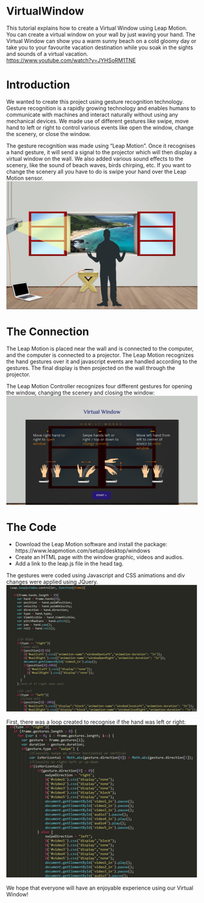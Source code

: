 # VirtualWindow
This tutorial explains how to create a Virtual Window using Leap Motion. You can create a virtual window on your wall by just waving your hand. The Virtual Window can show you a warm sunny beach on a cold gloomy day or take you to your favourite vacation destination while you soak in the sights and sounds of a virtual vacation.<br>
https://www.youtube.com/watch?v=JYHSoRM1TNE

<h1>Introduction</h1>
We wanted to create this project using gesture recognition technology. Gesture recognition is a rapidly growing technology and enables humans to communicate with machines and interact naturally without using any mechanical devices. We made use of different gestures like swipe, move hand to left or right to control various events like open the window, change the scenery, or close the window. <br>

The gesture recognition was made using “Leap Motion”. Once it recognises a hand gesture, it will send a signal to the projector which will then display a virtual window on the wall. We also added various sound effects to the scenery, like the sound of beach waves, birds chirping, etc. If you want to change the scenery all you have to do is swipe your hand over the Leap Motion sensor. <br>
<img src="images/Img1.jpg" alt="Image 1"/>

<h1>The Connection</h1>
The Leap Motion is placed near the wall and is connected to the computer, and the computer is connected to a projector. The Leap Motion recognizes the hand gestures over it and javascript events are handled according to the gestures. The final display is then projected on the wall through the projector.<br>

The Leap Motion Controller recognizes four different gestures for opening the window, changing the scenery and closing the window:<br>
<img src="images/Img2.jpg" alt="Image 2"/>

<h1>The Code</h1>
<ul>
<li>Download the Leap Motion software and install the package: https://www.leapmotion.com/setup/desktop/windows</li>
<li>Create an HTML page with the window graphic, videos and audios.</li>
<li>Add a link to the leap.js file in the head tag.</li>
</ul>


The gestures were coded using Javascript and CSS animations and div changes were applied using JQuery.
<img src="images/Img3.jpg" alt="Image 3"/>

First, there was a loop created to recognise if the hand was left or right:
<img src="images/Img4.jpg" alt="Image 4"/>


We hope that everyone will have an enjoyable experience using our Virtual Window! 
